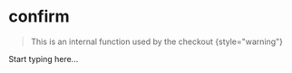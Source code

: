 # confirm

> This is an internal function used by the checkout
{style="warning"}

Start typing here...
